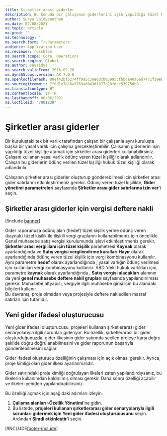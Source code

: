 ```yaml
---
title: Şirketler arası giderler
description: Bu konuda bir çalışanın giderlerini işin yapıldığı tüzel kişiliğe atamak için şirketler arası giderlerin nasıl kullanılacağı hakkında bilgiler sağlanmaktadır.
author: Surya Vaidyanathan
ms.date: 07/08/2021
ms.topic: article
ms.prod: ''
ms.technology: ''
ms.search.form: TrvParameters
audience: Application User
ms.reviewer: roschlom
ms.search.scope: Core, Operations
ms.search.region: Global
ms.author: suvaidya
ms.search.validFrom: 2016-02-28
ms.dyn365.ops.version: AX 7.0.0
ms.openlocfilehash: 80ef42bf5274ff9a5c50e6dcb93995cfbbda40a66d7471f29ebf056086320640
ms.sourcegitcommit: 7f8d1e7a16af769adb43d1877c28fdce53975db8
ms.translationtype: HT
ms.contentlocale: tr-TR
ms.lasthandoff: 08/06/2021
ms.locfileid: "7001230"
---
```

# <a name="intercompany-expenses"></a>Şirketler arası giderler

Bir kuruluştaki tek bir varlık tarafından çalışan bir çalışanla aynı kuruluşta başka bir yasal varlık için çalışma gerçekleştirebilir. Çalışanın giderlerini işin yapıldığı tüzel kişiliğe atamak için şirketler arası giderleri kullanabilirsiniz. Çalışanı kullanan yasal varlık ödünç veren tüzel kişiliği olarak adlandırılır. Çalışan bu giderlerin ödünç verilen tüzel kişiliği hukuk tüzel kişiliği olarak adlandırılır. 

Çalışanın şirketler arası giderler oluşturup gönderebilmesi için şirketler arası gider satırlarını etkinleştirmeniz gerekir. Ödünç veren tüzel kişilikte, **Gider yönetimi parametreleri** sayfasında **Şirketler arası gider satırlarına izin ver**'i seçin. 

## <a name="tax-posting-for-intercompany-expenses"></a>Şirketler arası giderler için vergisi deftere nakli

[!include [banner](../includes/banner.md)]

Gider raporunuza ödünç alan (hedef) tüzel kişilik yerine ödünç veren (kaynak) tüzel kişilik ile ilişkili vergi gruplarını kullanabilmeniz için öncelikle Genel muhasebe satış vergisi kurulumunda işlevi etkinleştirmeniz gerekir. **Şirketler arası vergi ilanı için tüzel kişilik** parametresi **Kaynak** olarak ayarlandığında ve **Satış vergisi vergilendirme kuralları** **Hayır** olarak ayarlandığında ödünç veren tüzel kişilik için vergi kombinasyonu kullanılır. Aynı parametre **hedef** olarak ayarlandığında , yasal varlığın ödünç verilmesi için kullanılan vergi kombinasyonu kullanılır. ABD 'deki hukuk varlıkları için, parametre **kaynak** olarak ayarlandığında , **Satış vergisi alacakları** alanının da yeni **genel muhasebe deftere nakil grupları** sayfasında yapılandırılması gerekir. Muhasebe altyapısı, vergiyle ilgili muhasebe girişi için bu alandaki bilgileri kullanır.   
Bu davranış, proje olmadan veya projesiyle deftere nakledilen masraf satırları için tutarlıdır.  

## <a name="new-expense-expression-builder"></a>Yeni gider ifadesi oluşturucusu

Yeni gider ifadesi oluşturucusu, projeleri kullanan şirketlerarası gider senaryolarıyla ilgili sorunları gideriyor. Bu özellik, şirketlerarası bir gider oluşturduğunuzda, gider ilkesinin gider satırında seçilen projeye karşı doğru şekilde doğru doğrulanabilmesini ve gider raporunun başarıyla gönderilebilmesini sağlar.

Gider ifadesi oluşturucu özelliğinin çalışması için açık olması gerekir. Ayrıca, proje kimliği olan gider ilkesi ayarlanmalıdır.

Gider satırındaki proje kimliği doğrulayan ilkeleri zaten yapılandırdıysanız, bu ilkelerin kullanımdan kaldırılmış olması gerekir. Daha sonra özelliği açabilir ve ilkeleri yeniden yapılandırabilirsiniz.

Bu özelliği açmak için aşağıdaki adımları izleyin.

1. **Çalışma alanları**\>**Özellik Yönetimi**'ne gidin.
2. Bu listede, **projeleri kullanan şirketlerarası gider senaryolarıyla ilgili sorunları gidermek için Yeni gider ifadesi oluşturucusunu** seçin. Ardından **Şimdi etkinleştir**'i seçin.

[!INCLUDE[footer-include](../includes/footer-banner.md)]
